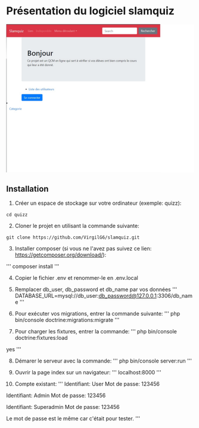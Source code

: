 # Présentation du logiciel slamquiz
![alt text](https://github.com/VirgilG6/slamquiz/blob/develop/assets/screenshot_home1.jpg)

## Installation
1. Créer un espace de stockage sur votre ordinateur (exemple: quizz):
```
cd quizz
```

2. Cloner le projet en utilisant la commande suivante: 
```
git clone https://github.com/VirgilG6/slamquiz.git
```

3. Installer composer (si vous ne l'avez pas suivez ce lien: https://getcomposer.org/download/):

'''
composer install
'''

4. Copier le fichier .env et renommer-le en .env.local

5. Remplacer db_user, db_password et db_name par vos données
'''
DATABASE_URL=mysql://db_user:db_password@127.0.0.1:3306/db_name
'''


6. Pour exécuter vos migrations, entrer la commande suivante:
'''
php bin/console doctrine:migrations:migrate
'''

7. Pour charger les fixtures, entrer la commande:
'''
php bin/console doctrine:fixtures:load

yes
'''

8. Démarer le serveur avec la commande:
'''
php bin/console server:run
'''

9. Ouvrir la page index sur un navigateur:
'''
localhost:8000
'''

10. Compte existant:
'''
Identifiant: User
Mot de passe: 123456

Identifiant: Admin
Mot de passe: 123456

Identifiant: Superadmin
Mot de passe: 123456

Le mot de passe est le même car c'était pour tester.
'''